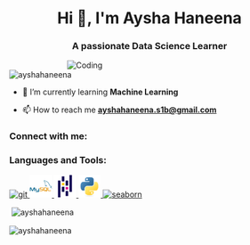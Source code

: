 <h1 align="center">Hi 👋, I'm Aysha Haneena</h1>
<h3 align="center">A passionate Data Science Learner</h3>
<img align="right" alt="Coding" width="400" src="https://cdn.sanity.io/images/tlr8oxjg/production/b3e840f6225a51e8e10c0c4a34233c086500f590-1280x718.png?w=3840&q=80&fit=clip&auto=format">

<p align="left"> <img src="https://komarev.com/ghpvc/?username=ayshahaneena&label=Profile%20views&color=0e75b6&style=flat" alt="ayshahaneena" /> </p>

- 🌱 I’m currently learning **Machine Learning**

- 📫 How to reach me **ayshahaneena.s1b@gmail.com**

<h3 align="left">Connect with me:</h3>
<p align="left">
</p>

<h3 align="left">Languages and Tools:</h3>
<p align="left"> <a href="https://git-scm.com/" target="_blank" rel="noreferrer"> <img src="https://www.vectorlogo.zone/logos/git-scm/git-scm-icon.svg" alt="git" width="40" height="40"/> </a> <a href="https://www.mysql.com/" target="_blank" rel="noreferrer"> <img src="https://raw.githubusercontent.com/devicons/devicon/master/icons/mysql/mysql-original-wordmark.svg" alt="mysql" width="40" height="40"/> </a> <a href="https://pandas.pydata.org/" target="_blank" rel="noreferrer"> <img src="https://raw.githubusercontent.com/devicons/devicon/2ae2a900d2f041da66e950e4d48052658d850630/icons/pandas/pandas-original.svg" alt="pandas" width="40" height="40"/> </a> <a href="https://www.python.org" target="_blank" rel="noreferrer"> <img src="https://raw.githubusercontent.com/devicons/devicon/master/icons/python/python-original.svg" alt="python" width="40" height="40"/> </a> <a href="https://seaborn.pydata.org/" target="_blank" rel="noreferrer"> <img src="https://seaborn.pydata.org/_images/logo-mark-lightbg.svg" alt="seaborn" width="40" height="40"/> </a> </p>

<p>&nbsp;<img align="center" src="https://github-readme-stats.vercel.app/api?username=ayshahaneena&show_icons=true&locale=en" alt="ayshahaneena" /></p>

<p><img align="center" src="https://github-readme-streak-stats.herokuapp.com/?user=ayshahaneena&" alt="ayshahaneena" /></p>

